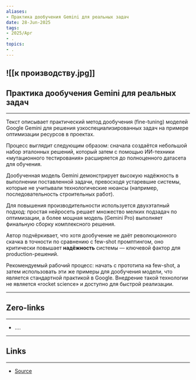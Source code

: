 ```yaml
---
aliases: 
- Практика дообучения Gemini для реальных задач 
date: 28-Jun-2025
tags:
- 2025/Apr
- .
topics:
- .
---
```

![[к производству.jpg]]
-----
##  Практика дообучения Gemini для реальных задач 
-----
Текст описывает практический метод дообучения (fine-tuning) моделей Google Gemini для решения узкоспециализированных задач на примере оптимизации ресурсов в проектах.

Процесс выглядит следующим образом: сначала создаётся небольшой набор эталонных решений, который затем с помощью ИИ-техники «мутационного тестирования» расширяется до полноценного датасета для обучения. 

Дообученная модель Gemini демонстрирует высокую надёжность в выполнении поставленной задачи, превосходя устаревшие системы, которые не учитывали технологические нюансы (например, последовательность строительных работ).

Для повышения производительности используется двухэтапный подход: простая нейросеть решает множество мелких подзадач по оптимизации, а более мощная модель (Gemini Pro) выполняет финальную сборку комплексного решения.

Автор подчёркивает, что хотя дообучение не даёт революционного скачка в точности по сравнению с few-shot промптингом, оно критически повышает **надёжность** системы — ключевой фактор для production-решений. 

Рекомендуемый рабочий процесс: начать с прототипа на few-shot, а затем использовать эти же примеры для дообучения модели, что является стандартной практикой в Google. Внедрение такой технологии не является «rocket science» и доступно для быстрой реализации.

---
## Zero-links
---
- ....

---
## Links
---
- [Source](https://t.me/turboproject/1638)